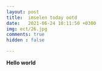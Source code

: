 ```yaml
---
layout: post
title:  imselen today ootd
date:   2021-06-24 10:11:50 +0300
img: ect/26.jpg
comments: true
hidden : false

---
```

**Hello world**




